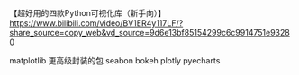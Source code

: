 【超好用的四款Python可视化库（新手向）】 https://www.bilibili.com/video/BV1ER4y117LF/?share_source=copy_web&vd_source=9d6e13bf85154299c6c9914751e93280

matplotlib 更高级封装的包 seabon bokeh
plotly
pyecharts